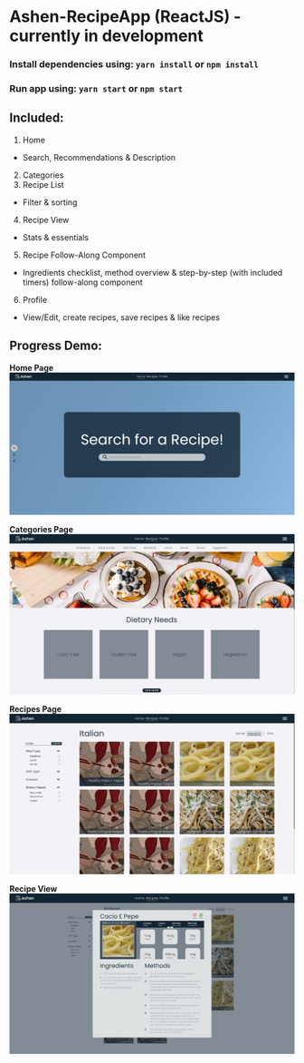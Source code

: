 # Ashen-RecipeApp (ReactJS) - currently in development #

### Install dependencies using: `yarn install` or `npm install` ###
### Run app using: `yarn start` or `npm start` ###

## Included: ##
1. Home
  - Search, Recommendations & Description
2. Categories
3. Recipe List
  - Filter & sorting
4. Recipe View
  - Stats & essentials
5. Recipe Follow-Along Component
  - Ingredients checklist, method overview & step-by-step (with included timers) follow-along component
6. Profile
  - View/Edit, create recipes, save recipes & like recipes

## Progress Demo: ##

**Home Page**
<img src="/demo/home.jpg" alt=""/>

**Categories Page**
<img src="/demo/categories.jpg" alt=""/>

**Recipes Page**
<img src="/demo/recipes.jpg" alt=""/>

**Recipe View**
<img src="/demo/recipeView.jpg" alt=""/>

